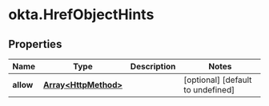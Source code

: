 # okta.HrefObjectHints

## Properties

Name | Type | Description | Notes
------------ | ------------- | ------------- | -------------
**allow** | [**Array&lt;HttpMethod&gt;**](HttpMethod.md) |  | [optional] [default to undefined]

